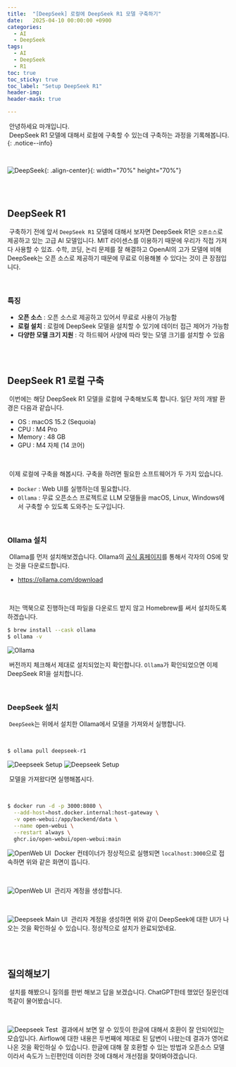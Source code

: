 ```yaml
---
title:  "[DeepSeek] 로컬에 DeepSeek R1 모델 구축하기"
date:   2025-04-10 00:00:00 +0900
categories:
  - AI
  - DeepSeek
tags:
  - AI
  - DeepSeek
  - R1
toc: true
toc_sticky: true
toc_label: "Setup DeepSeek R1"
header-img: 
header-mask: true

---
```


&nbsp;안녕하세요 마개입니다.  
&nbsp;DeepSeek R1 모델에 대해서 로컬에 구축할 수 있는데 구축하는 과정을 기록해봅니다.   
{: .notice--info}

<br>

![DeepSeek](/assets/images/ai/deepseek_ci.png){: .align-center}{: width="70%" height="70%"} 

<br><br>

## DeepSeek R1
&nbsp;구축하기 전에 앞서 `DeepSeek R1` 모델에 대해서 보자면 DeepSeek R1은 `오픈소스`로 제공하고 있는 고급 AI 모델입니다. MIT 라이센스를 이용하기 때문에 우리가 직접 가져다 사용할 수 있죠. 수학, 코딩, 논리 문제를 잘 해결하고 OpenAI의 고가 모델에 비해 DeepSeek는 오픈 소스로 제공하기 때문에 무료로 이용해볼 수 있다는 것이 큰 장점입니다.

<br>

### 특징
* **오픈 소스** : 오픈 소스로 제공하고 있어서 무료로 사용이 가능함
* **로컬 설치** : 로컬에 DeepSeek 모델을 설치할 수 있기에 데이터 접근 제어가 가능함
* **다양한 모델 크기 지원** : 각 하드웨어 사양에 따라 맞는 모델 크기를 설치할 수 있음

<br><br>

## DeepSeek R1 로컬 구축
&nbsp;이번에는 해당 DeepSeek R1 모델을 로컬에 구축해보도록 합니다. 일단 저의 개발 환경은 다음과 같습니다.
* OS : macOS 15.2 (Sequoia)
* CPU : M4 Pro
* Memory : 48 GB
* GPU : M4 자체 (14 코어)

<br>

&nbsp;이제 로컬에 구축을 해봅시다. 구축을 하려면 필요한 소프트웨어가 두 가지 있습니다.
* `Docker` : Web UI를 실행하는데 필요합니다.
* `Ollama` : 무료 오픈소스 프로젝트로 LLM 모델들을 macOS, Linux, Windows에서 구축할 수 있도록 도와주는 도구입니다.

<br>

### Ollama 설치
&nbsp;Ollama를 먼저 설치해보겠습니다. Ollama의 <a href="https://ollama.com/download">공식 홈페이지</a>를 통해서 각자의 OS에 맞는 것을 다운로드합니다. 
* <a href="https://ollama.com/download">https://ollama.com/download</a>

<br>

&nbsp;저는 맥북으로 진행하는데 파일을 다운로드 받지 않고 Homebrew를 써서 설치하도록 하겠습니다.  

```sh
$ brew install --cask ollama
$ ollama -v
```

![Ollama](/assets/images/ai/ollama_setup.png)

&nbsp;버전까지 체크해서 제대로 설치되었는지 확인합니다. `Ollama`가 확인되었으면 이제 DeepSeek R1을 설치합니다.

<br>

### DeepSeek 설치
&nbsp;`DeepSeek`는 위에서 설치한 Ollama에서 모델을 가져와서 실행합니다.

<br>

```sh
$ ollama pull deepseek-r1
```

![Deepseek Setup](/assets/images/ai/deepseek_setup1.png)
![Deepseek Setup](/assets/images/ai/deepseek_setup2.png)

&nbsp;모델을 가져왔다면 실행해봅시다.

<br>

```sh
$ docker run -d -p 3000:8080 \
  --add-host=host.docker.internal:host-gateway \
  -v open-webui:/app/backend/data \
  --name open-webui \
  --restart always \
  ghcr.io/open-webui/open-webui:main
```

![OpenWeb UI](/assets/images/ai/open_web_ui1.png)
&nbsp;Docker 컨테이너가 정상적으로 실행되면 `localhost:3000`으로 접속하면 위와 같은 화면이 뜹니다.

<br>

![OpenWeb UI](/assets/images/ai/open_web_ui2.png)
&nbsp;관리자 계정을 생성합니다.

<br>

![Deepseek Main UI](/assets/images/ai/deepseek_main.png)
&nbsp;관리자 계정을 생성하면 위와 같이 DeepSeek에 대한 UI가 나오는 것을 확인하실 수 있습니다. 정상적으로 설치가 완료되었네요.

<br><br>

## 질의해보기
&nbsp;설치를 해봤으니 질의를 한번 해보고 답을 보겠습니다. ChatGPT한테 했었던 질문인데 똑같이 물어봤습니다.

<br>

![Deepseek Test](/assets/images/ai/deepseek_test1.png)
&nbsp;결과에서 보면 알 수 있듯이 한글에 대해서 호환이 잘 안되어있는 모습입니다. Airflow에 대한 내용은 두번째에 제대로 된 답변이 나왔는데 결과가 영어로 나온 것을 확인하실 수 있습니다. 한글에 대해 잘 호환할 수 있는 방법과 오픈소스 모델이라서 속도가 느린편인데 이러한 것에 대해서 개선점을 찾아봐야겠습니다.